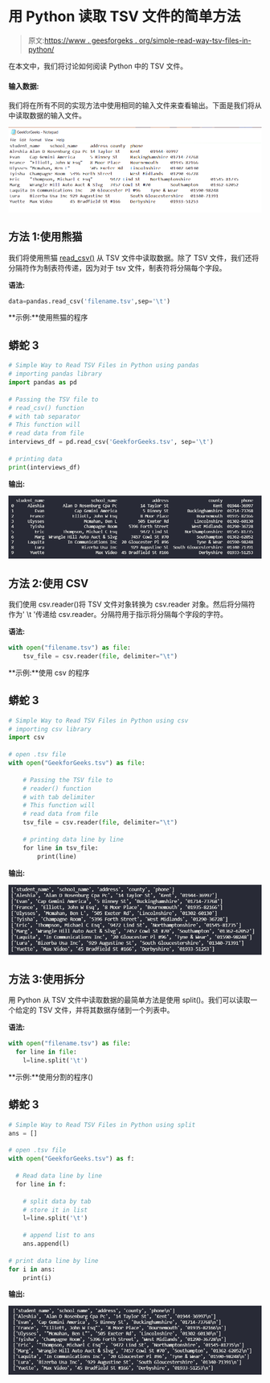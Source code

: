 # 用 Python 读取 TSV 文件的简单方法

> 原文:[https://www . geesforgeks . org/simple-read-way-tsv-files-in-python/](https://www.geeksforgeeks.org/simple-ways-to-read-tsv-files-in-python/)

在本文中，我们将讨论如何阅读 Python 中的 TSV 文件。

#### 输入数据:

我们将在所有不同的实现方法中使用相同的输入文件来查看输出。下面是我们将从中读取数据的输入文件。

![](img/9395bc0b4feab84d17a2a987f37a5c39.png)

## 方法 1:使用熊猫

我们将使用熊猫 [read_csv()](https://www.geeksforgeeks.org/python-read-csv-using-pandas-read_csv/) 从 TSV 文件中读取数据。除了 TSV 文件，我们还将分隔符作为制表符传递，因为对于 tsv 文件，制表符将分隔每个字段。

**语法:**

```py
data=pandas.read_csv('filename.tsv',sep='\t')
```

**示例:**使用熊猫的程序

## 蟒蛇 3

```py
# Simple Way to Read TSV Files in Python using pandas
# importing pandas library
import pandas as pd

# Passing the TSV file to
# read_csv() function
# with tab separator
# This function will
# read data from file
interviews_df = pd.read_csv('GeekforGeeks.tsv', sep='\t')

# printing data
print(interviews_df)
```

**输出:**

![](img/8d7f1edc08442125eee7e29b75c4cd54.png)

## 方法 2:使用 CSV

我们使用 csv.reader()将 TSV 文件对象转换为 csv.reader 对象。然后将分隔符作为' \t '传递给 csv.reader。分隔符用于指示将分隔每个字段的字符。

**语法:**

```py
with open("filename.tsv") as file:
    tsv_file = csv.reader(file, delimiter="\t")
```

**示例:**使用 csv 的程序

## 蟒蛇 3

```py
# Simple Way to Read TSV Files in Python using csv
# importing csv library
import csv

# open .tsv file
with open("GeekforGeeks.tsv") as file:

    # Passing the TSV file to 
    # reader() function
    # with tab delimiter
    # This function will
    # read data from file
    tsv_file = csv.reader(file, delimiter="\t")

    # printing data line by line
    for line in tsv_file:
        print(line)
```

**输出:**

![](img/75f7b1b0eeddf4d3019850009307a580.png)

## 方法 3:使用拆分

用 Python 从 TSV 文件中读取数据的最简单方法是使用 split()。我们可以读取一个给定的 TSV 文件，并将其数据存储到一个列表中。

**语法:**

```py
with open("filename.tsv") as file:
  for line in file:
    l=line.split('\t')
```

**示例:**使用分割的程序()

## 蟒蛇 3

```py
# Simple Way to Read TSV Files in Python using split
ans = []

# open .tsv file
with open("GeekforGeeks.tsv") as f:

  # Read data line by line
  for line in f:

    # split data by tab
    # store it in list
    l=line.split('\t')

    # append list to ans
    ans.append(l)

# print data line by line
for i in ans:
    print(i)
```

**输出:**

![](img/0fb946c8629379488e0c2bdca0460586.png)